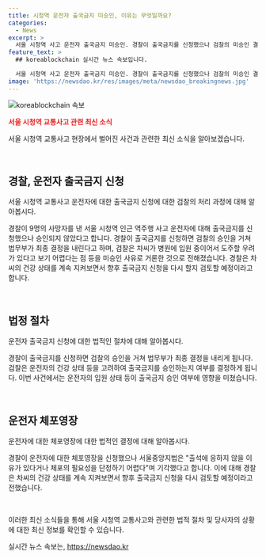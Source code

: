 ```yaml
---
title: 시청역 운전자 출국금지 미승인, 이유는 무엇일까요?
categories:
  - News
excerpt: >
  서울 시청역 사고 운전자 출국금지 미승인. 경찰이 출국금지를 신청했으나 검찰의 미승인 결정을 받았다. 차모씨는 갈비뼈 골절로 병원에 입원 중이라는 이유로 출국 우려가 없다고 판단한 것으로 알려졌다. 경찰은 추후 출국금지 신청을 검토 중이며, 체포영장 신청도 기각됐다. 사고 경위에 대해 차씨는 차량 상태 이상으로 인한 급발진을 주장하고 있다. 사망자 9명과 부상자 6명을 낸 이 사건은 여전히 사회적 관심을 끌고 있다.
feature_text: >
  ## koreablockchain 실시간 뉴스 속보입니다.

  서울 시청역 사고 운전자 출국금지 미승인. 경찰이 출국금지를 신청했으나 검찰의 미승인 결정을 받았다. 차모씨는 갈비뼈 골절로 병원에 입원 중이라는 이유로 출국 우려가 없다고 판단한 것으로 알려졌다. 경찰은 추후 출국금지 신청을 검토 중이며, 체포영장 신청도 기각됐다. 사고 경위에 대해 차씨는 차량 상태 이상으로 인한 급발진을 주장하고 있다. 사망자 9명과 부상자 6명을 낸 이 사건은 여전히 사회적 관심을 끌고 있다.
image: 'https://newsdao.kr/res/images/meta/newsdao_breakingnews.jpg'
---
```


<p><img src="https://newsdao.kr/res/images/meta/newsdao_breakingnews.jpg" alt="koreablockchain 속보" /></p>

<p><b><span style="color: #ee2323;">서울 시청역 교통사고 관련 최신 소식</span></b></p>

<p>서울 시청역 교통사고 현장에서 벌어진 사건과 관련한 최신 소식을 알아보겠습니다.</p>

<p data-ke-size="size16">&nbsp;</p>

<h2 data-ke-size="size26">경찰, 운전자 출국금지 신청</h2>

<p>서울 시청역 교통사고 운전자에 대한 출국금지 신청에 대한 검찰의 처리 과정에 대해 알아봅시다.</p>

<p data-ke-size="size16">경찰이 9명의 사망자를 낸 서울 시청역 인근 역주행 사고 운전자에 대해 출국금지를 신청했으나 승인되지 않았다고 합니다. 경찰이 출국금지를 신청하면 검찰의 승인을 거쳐 법무부가 최종 결정을 내린다고 하며, 검찰은 차씨가 병원에 입원 중이어서 도주할 우려가 있다고 보기 어렵다는 점 등을 미승인 사유로 거론한 것으로 전해졌습니다. 경찰은 차씨의 건강 상태를 계속 지켜보면서 향후 출국금지 신청을 다시 할지 검토할 예정이라고 합니다.</p>

<p data-ke-size="size16">&nbsp;</p>

<h2 data-ke-size="size26">법정 절차</h2>

<p>운전자 출국금지 신청에 대한 법적인 절차에 대해 알아봅시다.</p>

<p data-ke-size="size16">경찰이 출국금지를 신청하면 검찰의 승인을 거쳐 법무부가 최종 결정을 내리게 됩니다. 검찰은 운전자의 건강 상태 등을 고려하여 출국금지를 승인하는지 여부를 결정하게 됩니다. 이번 사건에서는 운전자의 입원 상태 등이 출국금지 승인 여부에 영향을 미쳤습니다.</p>

<p data-ke-size="size16">&nbsp;</p>

<h2 data-ke-size="size26">운전자 체포영장</h2>

<p>운전자에 대한 체포영장에 대한 법적인 결정에 대해 알아봅시다.</p>

<p data-ke-size="size16">경찰이 운전자에 대한 체포영장을 신청했으나 서울중앙지법은 "출석에 응하지 않을 이유가 있다거나 체포의 필요성을 단정하기 어렵다"며 기각했다고 합니다. 이에 대해 경찰은 차씨의 건강 상태를 계속 지켜보면서 향후 출국금지 신청을 다시 검토할 예정이라고 전했습니다.</p>

<p data-ke-size="size16">&nbsp;</p>

<p>이러한 최신 소식들을 통해 서울 시청역 교통사고와 관련한 법적 절차 및 당사자의 상황에 대한 최신 정보를 확인할 수 있습니다.</p>
실시간 뉴스 속보는, <a href="https://newsdao.kr" rel="dofollow">https://newsdao.kr</a>


